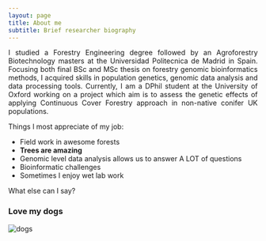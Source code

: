 ```yaml
---
layout: page
title: About me
subtitle: Brief researcher biography
---
```

<p style='text-align: justify;'> 
I studied a Forestry Engineering degree followed by an Agroforestry Biotechnology masters at the Universidad Politecnica de Madrid in Spain. Focusing both final BSc and MSc thesis on forestry genomic bioinformatics methods, I acquired skills in population genetics, genomic data analysis and data processing tools. Currently, I am a DPhil student at the University of Oxford working on a project which aim is to assess the genetic effects of applying Continuous Cover Forestry approach in non-native conifer UK populations. 
</p>
Things I most appreciate of my job:

- Field work in awesome forests
- **Trees are amazing**
- Genomic level data analysis allows us to answer A LOT of questions
- Bioinformatic challenges
- Sometimes I enjoy wet lab work

What else can I say?

### Love my dogs

![dogs](https://s3-media3.fl.yelpcdn.com/bphoto/cQ1Yoa75m2yUFFbY2xwuqw/348s.jpg)

